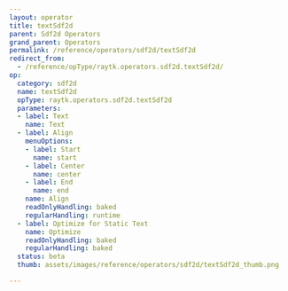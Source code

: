 ```yaml
---
layout: operator
title: textSdf2d
parent: Sdf2d Operators
grand_parent: Operators
permalink: /reference/operators/sdf2d/textSdf2d
redirect_from:
  - /reference/opType/raytk.operators.sdf2d.textSdf2d/
op:
  category: sdf2d
  name: textSdf2d
  opType: raytk.operators.sdf2d.textSdf2d
  parameters:
  - label: Text
    name: Text
  - label: Align
    menuOptions:
    - label: Start
      name: start
    - label: Center
      name: center
    - label: End
      name: end
    name: Align
    readOnlyHandling: baked
    regularHandling: runtime
  - label: Optimize for Static Text
    name: Optimize
    readOnlyHandling: baked
    regularHandling: baked
  status: beta
  thumb: assets/images/reference/operators/sdf2d/textSdf2d_thumb.png

---
```

